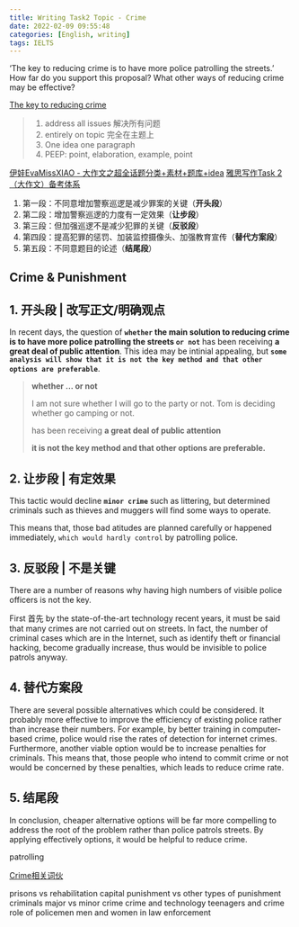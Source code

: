 ```yaml
---
title: Writing Task2 Topic - Crime
date: 2022-02-09 09:55:48
categories: [English, writing]
tags: IELTS
---
```


‘The key to reducing crime is to have more police patrolling the streets.’ How far do you support this proposal? What other ways of reducing crime may be effective?

[The key to reducing crime](https://writing9.com/text/5ede5fd09c2e600018fe3f91)

<!-- more -->

> 1. address all issues 解决所有问题
> 2. entirely on topic 完全在主题上
> 3. One idea one paragraph
> 4. PEEP: point, elaboration, example, point

[伊娃EvaMissXIAO​ - 大作文之超全话题分类+素材+题库+idea](https://zhuanlan.zhihu.com/p/138144807)
[雅思写作Task 2（大作文）备考体系](https://zhuanlan.zhihu.com/p/114305647)

1. 第一段：不同意增加警察巡逻是减少罪案的关键（**开头段**）
2. 第二段：增加警察巡逻的力度有一定效果（**让步段**）
3. 第三段：但加强巡逻不是减少犯罪的关键（**反驳段**）
4. 第四段：提高犯罪的惩罚、加装监控摄像头、加强教育宣传（**替代方案段**）
5. 第五段：不同意题目的论述（**结尾段**）

## Crime & Punishment

## 1. 开头段 | 改写正文/明确观点

In recent days, the question of **`whether` the main solution to reducing crime is to have more police patrolling the streets `or not`** has been receiving **a great deal of public attention**. This idea may be intinial appealing, but **`some analysis will show that it is not the key method and that other options are preferable`**.

> **whether ... or not**
>
>   I am not sure whether I will go to the party or not.
>   Tom is deciding whether go camping or not.
> 
> has been receiving **a great deal of public attention**
>
> **it is not the key method and that other options are preferable.**

## 2. 让步段 | 有定效果

This tactic would decline **`minor crime`** such as littering, but determined criminals such as thieves and muggers will find some ways to operate. 

This means that, those bad atitudes are planned carefully or happened immediately, `which would hardly control` by patrolling police.

## 3. 反驳段 | 不是关键

There are a number of reasons why having high numbers of visible police officers is not the key. 

First 首先
 by the state-of-the-art technology recent years, it must be said that many crimes are not carried out on streets. In fact, the number of criminal cases which are in the Internet, such as identify theft or financial hacking, become gradually increase, thus would be invisible to police patrols anyway. 

## 4. 替代方案段

There are several possible alternatives which could be considered. It probably more effective to improve the efficiency of existing police rather than increase their numbers. For example, by better training in computer-based crime, police would rise the rates of detection for internet crimes. Furthermore, another viable option would be to increase penalties for criminals. This means that, those people who intend to commit crime or not would be concerned by these penalties, which leads to reduce crime rate.

## 5. 结尾段

In conclusion, cheaper alternative options will be far more compelling to address the root of the problem rather than police patrols streets. By applying effectively options, it would be helpful to reduce crime.

patrolling


[Crime相关词伙](https://mp.weixin.qq.com/s/5kQsfpNPIIwOOf59ZDTSMg)

prisons vs rehabilitation
capital punishment vs other types of punishment
criminals
major vs minor crime
crime and technology
teenagers and crime
role of policemen
men and women in law enforcement

